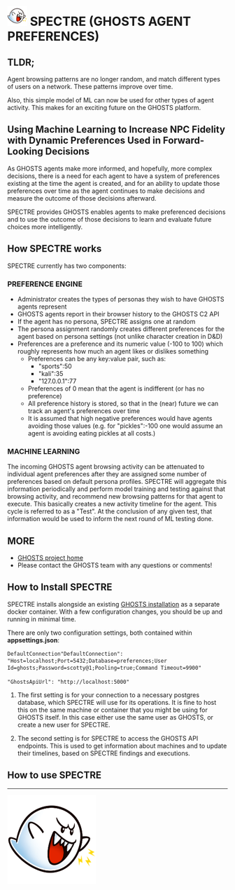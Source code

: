 # ![ghosts](assets/ghosts-spectre-sm.png) SPECTRE (GHOSTS AGENT PREFERENCES)

## TLDR;

Agent browsing patterns are no longer random, and match different types of users on a network. These patterns improve over time.

Also, this simple model of ML can now be used for other types of agent activity. This makes for an exciting future on the GHOSTS platform.

## Using Machine Learning to Increase NPC Fidelity with Dynamic Preferences Used in Forward-Looking Decisions

As GHOSTS agents make more informed, and hopefully, more complex decisions, there is a need for each agent to have a system of preferences existing at the time the agent is created, and for an ability to update those preferences over time as the agent continues to make decisions and measure the outcome of those decisions afterward.

SPECTRE provides GHOSTS enables agents to make preferenced decisions and to use the outcome of those decisions to learn and evaluate future choices more intelligently.

## How SPECTRE works

SPECTRE currently has two components:

### PREFERENCE ENGINE

- Administrator creates the types of personas they wish to have GHOSTS agents represent
- GHOSTS agents report in their browser history to the GHOSTS C2 API
- If the agent has no persona, SPECTRE assigns one at random
- The persona assignment randomly creates different preferences for the agent based on persona settings (not unlike character creation in D&D)
- Preferences are a preference and its numeric value (-100 to 100) which roughly represents how much an agent likes or dislikes something
  - Preferences can be any key:value pair, such as:
    - "sports":50
    - "kali":35
    - "127.0.0.1":77
  - Preferences of 0 mean that the agent is indifferent (or has no preference)
  - All preference history is stored, so that in the (near) future we can track an agent's preferences over time
  - It is assumed that high negative preferences would have agents avoiding those values (e.g. for "pickles":-100 one would assume an agent is avoiding eating pickles at all costs.)

### MACHINE LEARNING

The incoming GHOSTS agent browsing activity can be attenuated to individual agent preferences after they are assigned some number of preferences based on default persona profiles. SPECTRE will aggregate this information periodically and perform model training and testing against that browsing activity, and recommend new browsing patterns for that agent to execute. This basically creates a new activity timeline for the agent. This cycle is referred to as a "Test". At the conclusion of any given test, that information would be used to inform the next round of ML testing done.

## MORE

- [GHOSTS project home](https://github.com/cmu-sei/GHOSTS)
- Please contact the GHOSTS team with any questions or comments!

## How to Install SPECTRE

SPECTRE installs alongside an existing [GHOSTS installation](https://github.com/cmu-sei/GHOSTS) as a separate docker container. With a few configuration changes, you should be up and running in minimal time.

There are only two configuration settings, both contained within **appsettings.json**:

```
DefaultConnection"DefaultConnection": "Host=localhost;Port=5432;Database=preferences;User Id=ghosts;Password=scotty@1;Pooling=true;Command Timeout=9900"

"GhostsApiUrl": "http://localhost:5000"
```

1. The first setting is for your connection to a necessary postgres database, which SPECTRE will use for its operations. It is fine to host this on the same machine or container that you might be using for GHOSTS itself. In this case either use the same user as GHOSTS, or create a new user for SPECTRE.

2. The second setting is for SPECTRE to access the GHOSTS API endpoints. This is used to get information about machines and to update their timelines, based on SPECTRE findings and executions.

## How to use SPECTRE

---

![ghosts](assets/ghosts-spectre.png)
